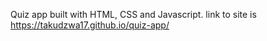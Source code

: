 Quiz app built with HTML, CSS and Javascript.
link to site is https://takudzwa17.github.io/quiz-app/
